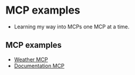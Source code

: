 # MCP examples

- Learning my way into MCPs one MCP at a time.

## MCP examples

- [Weather MCP](./weather-server)
- [Documentation MCP](./documentation)
